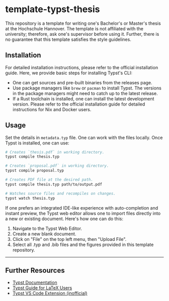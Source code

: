 # template-typst-thesis

This repository is a template for writing one's Bachelor's or Master's thesis at the Hochschule Hannover. The template is not affiliated with the university; therefore, ask one's supervisor before using it. Further, there is no guarantee that this template satisfies the style guidelines.

## Installation

For detailed installation instructions, please refer to the official installation guide. Here, we provide basic steps for installing Typst's CLI:

- One can get sources and pre-built binaries from the releases page.
- Use package managers like `brew` or `pacman` to install Typst. The versions in the package managers might need to catch up to the latest release.
- If a Rust toolchain is installed, one can install the latest development version.
Please refer to the official installation guide for detailed instructions for Nix and Docker users.

## Usage

Set the details in `metadata.typ` file. One can work with the files locally. Once Typst is installed, one can use:

```sh
# Creates `thesis.pdf` in working directory.
typst compile thesis.typ

# Creates `proposal.pdf` in working directory.
typst compile proposal.typ

# Creates PDF file at the desired path.
typst compile thesis.typ path/to/output.pdf

# Watches source files and recompiles on changes.
typst watch thesis.typ
```

If one prefers an integrated IDE-like experience with auto-completion and instant preview, the Typst web editor allows one to import files directly into a new or existing document. Here's how one can do this:

1. Navigate to the Typst Web Editor.
2. Create a new blank document.
3. Click on "File" on the top left menu, then "Upload File".
4. Select all .typ and .bib files and the figures provided in this template repository.

---

## Further Resources

- [Typst Documentation](https://typst.app/docs/)
- [Typst Guide for LaTeX Users](https://typst.app/docs/guides/guide-for-latex-users/)
- [Typst VS Code Extension (inofficial)](https://marketplace.visualstudio.com/items?itemName=nvarner.typst-lsp)